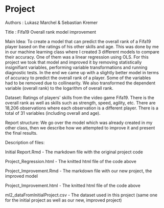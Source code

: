 # Project

Authors : Lukasz Marchel & Sebastian Kremer

Title : Fifa19 Overall rank model improvement

Main Idea: To create a model that can predict the overall rank of a Fifa19 player based on the ratings of his other skills and age. This was done by me in our machine learning class where I created 3 different models to compare their accuracy. One of them was a linear regression using OLS. For this project we took that model and improved it by removing statistically insignifiant variables, performing variable transformations and running diagnostic tests. In the end we came up with a slightly better model in terms of accuracy to predict the overall rank of a player. Some of the variables had to be removed due to collinearity. We also transformed the dependent variable (overall rank) to the logarithm of overall rank.

Dataset: Ratings of players' skills from the video game Fifa19. There is the overall rank as well as skills such as strength, speed, agility, etc. There are 18,206 observations where each observation is a different player.
There is a total of 31 variables (including overall and age).

Report structure: We go over the model which was already created in my other class, then we describe how we attempted to improve it and present the final results.

Description of files: 

Initial Report.Rmd - The markdown file with the original project code

Project_Regression.html - The knitted html file of the code above

Project_Improvement.Rmd - The markdown file with our new project, the improved model

Project_Improvement.html - The knitted html file of the code above

ml2_dataFromInitialProject.csv - The dataset used in this project (same one for the initial project as well as our new, improved project)
